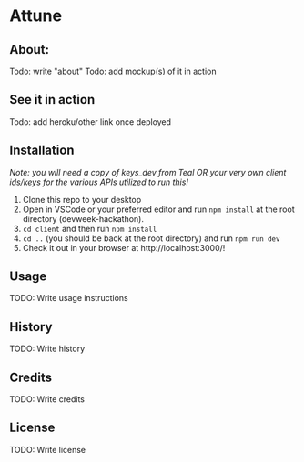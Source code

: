 # Attune

## About:
Todo: write "about"
Todo: add mockup(s) of it in action

## See it in action
Todo: add heroku/other link once deployed

## Installation
_Note: you will need a copy of keys_dev from Teal OR your very own client ids/keys for the various APIs utilized to run this!_
1. Clone this repo to your desktop
2. Open in VSCode or your preferred editor and run `npm install` at the root directory (devweek-hackathon).
3. `cd client` and then run `npm install`
4. `cd ..` (you should be back at the root directory) and run `npm run dev`
5. Check it out in your browser at http://localhost:3000/!

## Usage

TODO: Write usage instructions

## History

TODO: Write history

## Credits

TODO: Write credits

## License

TODO: Write license
